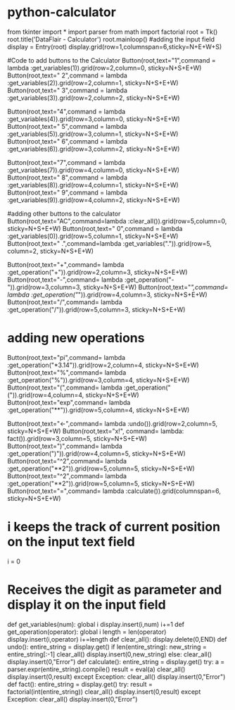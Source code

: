 # python-calculator
from tkinter import *
import parser
from math import factorial
root = Tk()
root.title('DataFlair - Calculator')
root.mainloop()
#adding the input field
display = Entry(root)
display.grid(row=1,columnspan=6,sticky=N+E+W+S)
 
#Code to add buttons to the Calculator
Button(root,text="1",command = lambda :get_variables(1)).grid(row=2,column=0, sticky=N+S+E+W)
Button(root,text=" 2",command = lambda :get_variables(2)).grid(row=2,column=1, sticky=N+S+E+W)
Button(root,text=" 3",command = lambda :get_variables(3)).grid(row=2,column=2, sticky=N+S+E+W)
 
Button(root,text="4",command = lambda :get_variables(4)).grid(row=3,column=0, sticky=N+S+E+W)
Button(root,text=" 5",command = lambda :get_variables(5)).grid(row=3,column=1, sticky=N+S+E+W)
Button(root,text=" 6",command = lambda :get_variables(6)).grid(row=3,column=2, sticky=N+S+E+W)
 
Button(root,text="7",command = lambda :get_variables(7)).grid(row=4,column=0, sticky=N+S+E+W)
Button(root,text=" 8",command = lambda :get_variables(8)).grid(row=4,column=1, sticky=N+S+E+W)
Button(root,text=" 9",command = lambda :get_variables(9)).grid(row=4,column=2, sticky=N+S+E+W)
 
#adding other buttons to the calculator
Button(root,text="AC",command=lambda :clear_all()).grid(row=5,column=0, sticky=N+S+E+W)
Button(root,text=" 0",command = lambda :get_variables(0)).grid(row=5,column=1, sticky=N+S+E+W)
Button(root,text=" .",command=lambda :get_variables(".")).grid(row=5, column=2, sticky=N+S+E+W)
 
 
Button(root,text="+",command= lambda :get_operation("+")).grid(row=2,column=3, sticky=N+S+E+W)
Button(root,text="-",command= lambda :get_operation("-")).grid(row=3,column=3, sticky=N+S+E+W)
Button(root,text="*",command= lambda :get_operation("*")).grid(row=4,column=3, sticky=N+S+E+W)
Button(root,text="/",command= lambda :get_operation("/")).grid(row=5,column=3, sticky=N+S+E+W)
 
# adding new operations
Button(root,text="pi",command= lambda :get_operation("*3.14")).grid(row=2,column=4, sticky=N+S+E+W)
Button(root,text="%",command= lambda :get_operation("%")).grid(row=3,column=4, sticky=N+S+E+W)
Button(root,text="(",command= lambda :get_operation("(")).grid(row=4,column=4, sticky=N+S+E+W)
Button(root,text="exp",command= lambda :get_operation("**")).grid(row=5,column=4, sticky=N+S+E+W)
 
Button(root,text="<-",command= lambda :undo()).grid(row=2,column=5, sticky=N+S+E+W)
Button(root,text="x!", command= lambda: fact()).grid(row=3,column=5, sticky=N+S+E+W)
Button(root,text=")",command= lambda :get_operation(")")).grid(row=4,column=5, sticky=N+S+E+W)
Button(root,text="^2",command= lambda :get_operation("**2")).grid(row=5,column=5, sticky=N+S+E+W)
Button(root,text="^2",command= lambda :get_operation("**2")).grid(row=5,column=5, sticky=N+S+E+W)
Button(root,text="=",command= lambda :calculate()).grid(columnspan=6, sticky=N+S+E+W)
# i keeps the track of current position on the input text field
i = 0
# Receives the digit as parameter and display it on the input field
def get_variables(num):
    global i
    display.insert(i,num)
    i+=1
    def get_operation(operator):
    global i
    length = len(operator)
    display.insert(i,operator)
    i+=length
    def clear_all():
    display.delete(0,END)
    def undo():
    entire_string = display.get()
    if len(entire_string):
        new_string = entire_string[:-1]
        clear_all()
        display.insert(0,new_string)
    else:
        clear_all()
        display.insert(0,"Error")
        def calculate():
    entire_string = display.get()
    try:
        a = parser.expr(entire_string).compile()
        result = eval(a)
        clear_all()
        display.insert(0,result)
    except Exception:
        clear_all()
        display.insert(0,"Error")
    def fact():
    entire_string = display.get()
    try:
        result = factorial(int(entire_string))
        clear_all()
        display.insert(0,result)
    except Exception:
        clear_all()
        display.insert(0,"Error")
